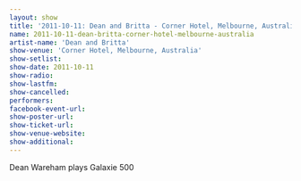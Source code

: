 ```yaml
---
layout: show
title: '2011-10-11: Dean and Britta - Corner Hotel, Melbourne, Australia'
name: 2011-10-11-dean-britta-corner-hotel-melbourne-australia
artist-name: 'Dean and Britta'
show-venue: 'Corner Hotel, Melbourne, Australia'
show-setlist: 
show-date: 2011-10-11
show-radio: 
show-lastfm: 
show-cancelled: 
performers: 
facebook-event-url: 
show-poster-url: 
show-ticket-url: 
show-venue-website: 
show-additional: 
---
```


Dean Wareham plays Galaxie 500